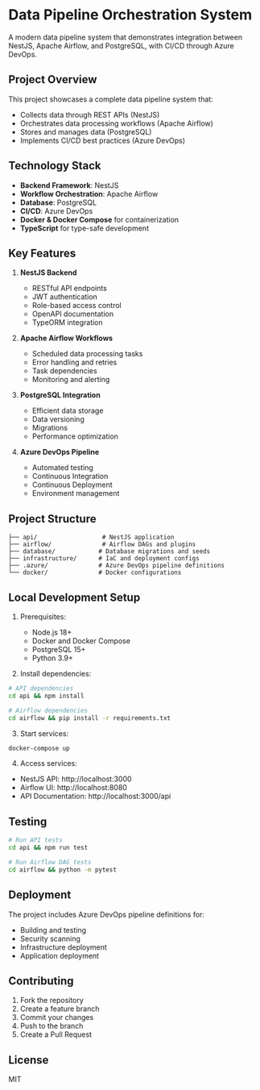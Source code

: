 # Data Pipeline Orchestration System

A modern data pipeline system that demonstrates integration between NestJS, Apache Airflow, and PostgreSQL, with CI/CD through Azure DevOps.

## Project Overview

This project showcases a complete data pipeline system that:
- Collects data through REST APIs (NestJS)
- Orchestrates data processing workflows (Apache Airflow)
- Stores and manages data (PostgreSQL)
- Implements CI/CD best practices (Azure DevOps)

## Technology Stack

- **Backend Framework**: NestJS
- **Workflow Orchestration**: Apache Airflow
- **Database**: PostgreSQL
- **CI/CD**: Azure DevOps
- **Docker & Docker Compose** for containerization
- **TypeScript** for type-safe development

## Key Features

1. **NestJS Backend**
   - RESTful API endpoints
   - JWT authentication
   - Role-based access control
   - OpenAPI documentation
   - TypeORM integration

2. **Apache Airflow Workflows**
   - Scheduled data processing tasks
   - Error handling and retries
   - Task dependencies
   - Monitoring and alerting

3. **PostgreSQL Integration**
   - Efficient data storage
   - Data versioning
   - Migrations
   - Performance optimization

4. **Azure DevOps Pipeline**
   - Automated testing
   - Continuous Integration
   - Continuous Deployment
   - Environment management

## Project Structure

```
├── api/                  # NestJS application
├── airflow/              # Airflow DAGs and plugins
├── database/            # Database migrations and seeds
├── infrastructure/      # IaC and deployment configs
├── .azure/              # Azure DevOps pipeline definitions
└── docker/              # Docker configurations
```

## Local Development Setup

1. Prerequisites:
   - Node.js 18+
   - Docker and Docker Compose
   - PostgreSQL 15+
   - Python 3.9+

2. Install dependencies:
```bash
# API dependencies
cd api && npm install

# Airflow dependencies
cd airflow && pip install -r requirements.txt
```

3. Start services:
```bash
docker-compose up
```

4. Access services:
- NestJS API: http://localhost:3000
- Airflow UI: http://localhost:8080
- API Documentation: http://localhost:3000/api

## Testing

```bash
# Run API tests
cd api && npm run test

# Run Airflow DAG tests
cd airflow && python -m pytest
```

## Deployment

The project includes Azure DevOps pipeline definitions for:
- Building and testing
- Security scanning
- Infrastructure deployment
- Application deployment

## Contributing

1. Fork the repository
2. Create a feature branch
3. Commit your changes
4. Push to the branch
5. Create a Pull Request

## License

MIT
